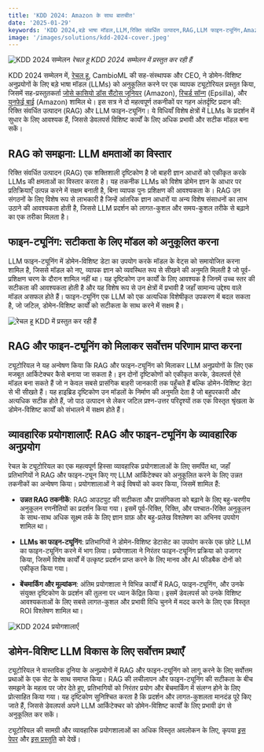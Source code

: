 ```yaml
---
title: 'KDD 2024: Amazon के साथ बातचीत'
date: '2025-01-29'
keywords: 'KDD 2024,बड़े भाषा मॉडल,LLM,रिक्ति संवर्धित उत्पादन,RAG,LLM फाइन-ट्यूनिंग,Amazon,डोमेन-विशिष्ट AI,मशीन लर्निंग,सम्मेलन'
image: '/images/solutions/kdd-2024-cover.jpeg'
---
```


![KDD 2024 सम्मेलन](/images/solutions/kdd-2024-cover.jpeg)
_रेचल हू KDD 2024 सम्मेलन में प्रस्तुत कर रही हैं_

KDD 2024 सम्मेलन में, [रेचल हू](https://www.linkedin.com/in/rachelsonghu/), CambioML की सह-संस्थापक और CEO, ने डोमेन-विशिष्ट अनुप्रयोगों के लिए बड़े भाषा मॉडल (LLMs) को अनुकूलित करने पर एक व्यापक ट्यूटोरियल प्रस्तुत किया, जिसमें सह-प्रस्तुतकर्ता [जोसे कासियो डॉस सैंटोस जूनियर](https://www.linkedin.com/in/jcassiojr/) (Amazon), [रिचर्ड सॉन्ग](https://www.linkedin.com/in/renchu-richard-song-a4099247/) (Epsilla), और [युनफेई बाई](https://www.linkedin.com/in/yunfei-felix-bai-909b861/) (Amazon) शामिल थे। इस सत्र ने दो महत्वपूर्ण तकनीकों पर गहन अंतर्दृष्टि प्रदान की: रिक्ति संवर्धित उत्पादन (RAG) और LLM फाइन-ट्यूनिंग। ये विधियाँ विशेष क्षेत्रों में LLMs के प्रदर्शन में सुधार के लिए आवश्यक हैं, जिससे डेवलपर्स विशिष्ट कार्यों के लिए अधिक प्रभावी और सटीक मॉडल बना सकें।

## RAG को समझना: LLM क्षमताओं का विस्तार

रिक्ति संवर्धित उत्पादन (RAG) एक शक्तिशाली दृष्टिकोण है जो बाहरी ज्ञान आधारों को एकीकृत करके LLMs की क्षमताओं का विस्तार करता है। यह तकनीक LLMs को विशेष डोमेन ज्ञान के आधार पर प्रतिक्रियाएँ उत्पन्न करने में सक्षम बनाती है, बिना व्यापक पुनः प्रशिक्षण की आवश्यकता के। RAG उन संगठनों के लिए विशेष रूप से लाभकारी है जिन्हें आंतरिक ज्ञान आधारों या अन्य विशेष संसाधनों का लाभ उठाने की आवश्यकता होती है, जिससे LLM प्रदर्शन को लागत-कुशल और समय-कुशल तरीके से बढ़ाने का एक तरीका मिलता है।

## फाइन-ट्यूनिंग: सटीकता के लिए मॉडल को अनुकूलित करना

LLM फाइन-ट्यूनिंग में डोमेन-विशिष्ट डेटा का उपयोग करके मॉडल के वेट्स को समायोजित करना शामिल है, जिससे मॉडल को नए, व्यापक ज्ञान को व्यवस्थित रूप से सीखने की अनुमति मिलती है जो पूर्व-प्रशिक्षण चरण के दौरान शामिल नहीं था। यह दृष्टिकोण उन कार्यों के लिए आवश्यक है जिनमें उच्च स्तर की सटीकता की आवश्यकता होती है और यह विशेष रूप से उन क्षेत्रों में प्रभावी है जहाँ सामान्य उद्देश्य वाले मॉडल असफल होते हैं। फाइन-ट्यूनिंग एक LLM को एक अत्यधिक विशेषीकृत उपकरण में बदल सकता है, जो जटिल, डोमेन-विशिष्ट कार्यों को सटीकता के साथ करने में सक्षम है।

![रेचल हू KDD में प्रस्तुत कर रही हैं](/images/solutions/kdd-2024-rachel.jpeg)

## RAG और फाइन-ट्यूनिंग को मिलाकर सर्वोत्तम परिणाम प्राप्त करना

ट्यूटोरियल ने यह अन्वेषण किया कि RAG और फाइन-ट्यूनिंग को मिलाकर LLM अनुप्रयोगों के लिए एक मजबूत आर्किटेक्चर कैसे बनाया जा सकता है। इन दोनों दृष्टिकोणों को एकीकृत करके, डेवलपर्स ऐसे मॉडल बना सकते हैं जो न केवल सबसे प्रासंगिक बाहरी जानकारी तक पहुँचते हैं बल्कि डोमेन-विशिष्ट डेटा से भी सीखते हैं। यह हाइब्रिड दृष्टिकोण उन मॉडलों के निर्माण की अनुमति देता है जो बहुपरकारी और अत्यधिक सटीक होते हैं, जो पाठ उत्पादन से लेकर जटिल प्रश्न-उत्तर परिदृश्यों तक एक विस्तृत श्रृंखला के डोमेन-विशिष्ट कार्यों को संभालने में सक्षम होते हैं।

## व्यावहारिक प्रयोगशालाएँ: RAG और फाइन-ट्यूनिंग के व्यावहारिक अनुप्रयोग

रेचल के ट्यूटोरियल का एक महत्वपूर्ण हिस्सा व्यावहारिक प्रयोगशालाओं के लिए समर्पित था, जहाँ प्रतिभागियों ने RAG और फाइन-ट्यून किए गए LLM आर्किटेक्चर को अनुकूलित करने के लिए उन्नत तकनीकों का अन्वेषण किया। प्रयोगशालाओं ने कई विषयों को कवर किया, जिसमें शामिल हैं:

- **उन्नत RAG तकनीकें**: RAG आउटपुट की सटीकता और प्रासंगिकता को बढ़ाने के लिए बहु-चरणीय अनुकूलन रणनीतियों का प्रदर्शन किया गया। इसमें पूर्व-रिक्ति, रिक्ति, और पश्चात-रिक्ति अनुकूलन के साथ-साथ अधिक सूक्ष्म तर्क के लिए ज्ञान ग्राफ़ और बहु-प्रलेख विश्लेषण का अभिनव उपयोग शामिल था।

- **LLMs का फाइन-ट्यूनिंग**: प्रतिभागियों ने डोमेन-विशिष्ट डेटासेट का उपयोग करके एक छोटे LLM का फाइन-ट्यूनिंग करने में भाग लिया। प्रयोगशाला ने निरंतर फाइन-ट्यूनिंग प्रक्रिया को उजागर किया, जिसमें विशेष कार्यों में उत्कृष्ट प्रदर्शन प्राप्त करने के लिए मानव और AI फीडबैक दोनों को एकीकृत किया गया।

- **बेंचमार्किंग और मूल्यांकन**: अंतिम प्रयोगशाला ने विभिन्न कार्यों में RAG, फाइन-ट्यूनिंग, और उनके संयुक्त दृष्टिकोण के प्रदर्शन की तुलना पर ध्यान केंद्रित किया। इसमें डेवलपर्स को उनके विशिष्ट आवश्यकताओं के लिए सबसे लागत-कुशल और प्रभावी विधि चुनने में मदद करने के लिए एक विस्तृत ROI विश्लेषण शामिल था।

![KDD 2024 प्रयोगशालाएँ](/images/solutions/kdd-2024-labs.jpg)

## डोमेन-विशिष्ट LLM विकास के लिए सर्वोत्तम प्रथाएँ

ट्यूटोरियल ने वास्तविक दुनिया के अनुप्रयोगों में RAG और फाइन-ट्यूनिंग को लागू करने के लिए सर्वोत्तम प्रथाओं के एक सेट के साथ समाप्त किया। RAG की लचीलापन और फाइन-ट्यूनिंग की सटीकता के बीच समझने के महत्व पर जोर देते हुए, प्रतिभागियों को निरंतर प्रयोग और बेंचमार्किंग में संलग्न होने के लिए प्रोत्साहित किया गया। यह दृष्टिकोण सुनिश्चित करता है कि प्रदर्शन और लागत-कुशलता मानदंड पूरे किए जाते हैं, जिससे डेवलपर्स अपने LLM आर्किटेक्चर को डोमेन-विशिष्ट कार्यों के लिए प्रभावी ढंग से अनुकूलित कर सकें।

ट्यूटोरियल की सामग्री और व्यावहारिक प्रयोगशालाओं का अधिक विस्तृत अवलोकन के लिए, कृपया [इस पेपर](https://dl.acm.org/doi/pdf/10.1145/3637528.3671445) और [इस प्रस्तुति](https://docs.google.com/presentation/d/18PJctnI-KbABE1El_AifjN_7eoHatuaoN8-2q57xpSw/edit#slide=id.g2f5cc21ff85_5_1096) को देखें।

